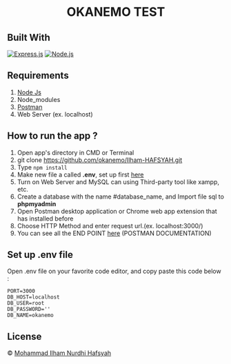<h1 align="center">OKANEMO TEST</h1>

## Built With

[![Express.js](https://img.shields.io/badge/Express.js-4.x-orange.svg?style=rounded-square)](https://expressjs.com/en/starter/installing.html)
[![Node.js](https://img.shields.io/badge/Node.js-v.12.13-green.svg?style=rounded-square)](https://nodejs.org/)

## Requirements

1. <a href="https://nodejs.org/en/download/">Node Js</a>
2. Node_modules
3. <a href="https://www.getpostman.com/">Postman</a>
4. Web Server (ex. localhost)

## How to run the app ?

1. Open app's directory in CMD or Terminal
2. git clone https://github.com/okanemo/Ilham-HAFSYAH.git
3. Type `npm install`
4. Make new file a called **.env**, set up first [here](#set-up-env-file)
5. Turn on Web Server and MySQL can using Third-party tool like xampp, etc.
6. Create a database with the name #database_name, and Import file sql to **phpmyadmin**
7. Open Postman desktop application or Chrome web app extension that has installed before
8. Choose HTTP Method and enter request url.(ex. localhost:3000/)
9. You can see all the END POINT [here](https://documenter.getpostman.com/view/13449265/TzJoDLDo) (POSTMAN DOCUMENTATION)

## Set up .env file

Open .env file on your favorite code editor, and copy paste this code below :

```
PORT=3000
DB_HOST=localhost
DB_USER=root
DB_PASSWORD=''
DB_NAME=okanemo
```

## License

© [Mohammad Ilham Nurdhi Hafsyah](https://github.com/IlhamHafsyah)

